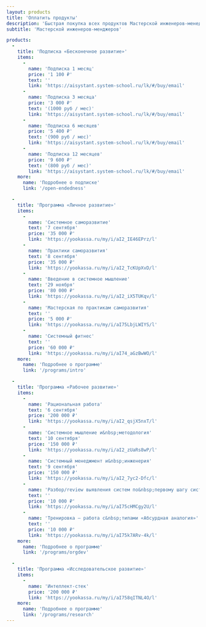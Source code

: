 ```yaml
---
layout: products
title: 'Оплатить продукты'
description: 'Быстрая покупка всех продуктов Мастерской инженеров-менеджеров: подписка «Бесконечное развитие», программы личного, рабочего и исследовательского развития.'
subtitle: 'Мастерской инженеров‑менджеров'

products:
  -
    title: 'Подписка «Бесконечное развитие»'
    items:
      -
        name: 'Подписка 1 месяц'
        price: '1 100 ₽'
        text: ''
        link: 'https://aisystant.system-school.ru/lk/#/buy/email'
      -
        name: 'Подписка 3 месяца'
        price: '3 000 ₽'
        text: '(1000 руб / мес)'
        link: 'https://aisystant.system-school.ru/lk/#/buy/email'
      -
        name: 'Подписка 6 месяцев'
        price: '5 400 ₽'
        text: '(900 руб / мес)'
        link: 'https://aisystant.system-school.ru/lk/#/buy/email'
      -
        name: 'Подписка 12 месяцев'
        price: '9 600 ₽'
        text: '(800 руб / мес)'
        link: 'https://aisystant.system-school.ru/lk/#/buy/email'
    more:
      name: 'Подробнее о подписке'
      link: '/open-endedness'

  -
    title: 'Программа «Личное развитие»'
    items:
      -
        name: 'Системное саморазвитие'
        text: '7 сентября'
        price: '35 000 ₽'
        link: 'https://yookassa.ru/my/i/aI2_IE46EPrz/l'
      -
        name: 'Практики саморазвития'
        text: '8 сентября'
        price: '35 000 ₽'
        link: 'https://yookassa.ru/my/i/aI2_TcKUpXvD/l'
      -
        name: 'Введение в системное мышление'
        text: '29 ноября'
        price: '80 000 ₽'
        link: 'https://yookassa.ru/my/i/aI2_iX5TUKqv/l'
      -
        name: 'Мастерская по практикам саморазвития'
        text: ''
        price: '5 000 ₽'
        link: 'https://yookassa.ru/my/i/aI75LbjLWIYS/l'
      -
        name: 'Системный фитнес'
        text: ''
        price: '60 000 ₽'
        link: 'https://yookassa.ru/my/i/aI74_aGzBwWO/l'
    more:
      name: 'Подробнее о программе'
      link: '/programs/intro'

  -
    title: 'Программа «Рабочее развитие»'
    items:
      -
        name: 'Рациональная работа'
        text: '6 сентября'
        price: '200 000 ₽'
        link: 'https://yookassa.ru/my/i/aI2_qsjX5nxT/l'
      -
        name: 'Системное мышление и&nbsp;методология'
        text: '10 сентября'
        price: '150 000 ₽'
        link: 'https://yookassa.ru/my/i/aI2_zUaRs8wP/l'
      -
        name: 'Системный менеджмент и&nbsp;инженерия'
        text: '9 сентября'
        price: '150 000 ₽'
        link: 'https://yookassa.ru/my/i/aI2_7yc2-Dfc/l'
      -
        name: 'Разбор/review выявления систем по&nbsp;первому шагу системного промпта'
        text: ''
        price: '10 000 ₽'
        link: 'https://yookassa.ru/my/i/aI75cHMCgy2U/l'
      -
        name: 'Тренировка — работа с&nbsp;типами «Абсурдная аналогия»'
        text: ''
        price: '10 000 ₽'
        link: 'https://yookassa.ru/my/i/aI75k7ARv-4k/l'
    more:
      name: 'Подробнее о программе'
      link: '/programs/orgdev'

  -
    title: 'Программа «Исследовательское развитие»'
    items:
      -
        name: 'Интеллект-стек'
        price: '200 000 ₽'
        link: 'https://yookassa.ru/my/i/aI758qITNL4O/l'
    more:
      name: 'Подробнее о программе'
      link: '/programs/research'
---
```

